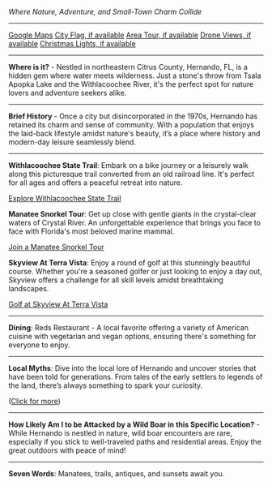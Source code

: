 *Where Nature, Adventure, and Small-Town Charm Collide*

---

[Google Maps](https://www.google.com/maps/place/Hernando,+FL+34442/data=!3m1!1e3)
[City Flag, if available](https://www.google.com/search?tbm=isch&q=Hernando,+FL+Flag+Picture)
[Area Tour, if available](https://www.youtube.com/results?search_query=Hernando+FL+4k+tour)
[Drone Views, if available](https://www.youtube.com/results?search_query=Hernando+FL+4k+drone)
[Christmas Lights, if available](https://www.youtube.com/results?search_query=Hernando+FL+christmas+lights)

---

**Where is it?** - Nestled in northeastern Citrus County, Hernando, FL, is a hidden gem where water meets wilderness. Just a stone's throw from Tsala Apopka Lake and the Withlacoochee River, it's the perfect spot for nature lovers and adventure seekers alike.

---

**Brief History** - Once a city but disincorporated in the 1970s, Hernando has retained its charm and sense of community. With a population that enjoys the laid-back lifestyle amidst nature's beauty, it’s a place where history and modern-day leisure seamlessly blend.

---

**Withlacoochee State Trail**: Embark on a bike journey or a leisurely walk along this picturesque trail converted from an old railroad line. It's perfect for all ages and offers a peaceful retreat into nature.

  [Explore Withlacoochee State Trail](https://www.youtube.com/results?search_query=Withlacoochee+State+Trail)

**Manatee Snorkel Tour**: Get up close with gentle giants in the crystal-clear waters of Crystal River. An unforgettable experience that brings you face to face with Florida's most beloved marine mammal.

  [Join a Manatee Snorkel Tour](https://www.youtube.com/results?search_query=Hernando+FL+manatee+snorkel+tour)

**Skyview At Terra Vista**: Enjoy a round of golf at this stunningly beautiful course. Whether you're a seasoned golfer or just looking to enjoy a day out, Skyview offers a challenge for all skill levels amidst breathtaking landscapes.

  [Golf at Skyview At Terra Vista](https://www.youtube.com/results?search_query=Skyview+At+Terra+Vista)

---

**Dining**: Reds Restaurant - A local favorite offering a variety of American cuisine with vegetarian and vegan options, ensuring there's something for everyone to enjoy.

---

**Local Myths**: Dive into the local lore of Hernando and uncover stories that have been told for generations. From tales of the early settlers to legends of the land, there’s always something to spark your curiosity.

  ([Click for more](https://www.google.com/search?q=Hernando+FL+local+myths))

---

**How Likely Am I to be Attacked by a Wild Boar in this Specific Location?** - While Hernando is nestled in nature, wild boar encounters are rare, especially if you stick to well-traveled paths and residential areas. Enjoy the great outdoors with peace of mind!

---

**Seven Words**: Manatees, trails, antiques, and sunsets await you.